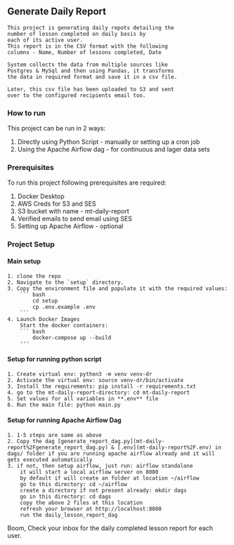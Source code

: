 ## Generate Daily Report ##

    This project is generating daily repots detailing the 
    number of lesson completed on daily basis by 
    each of its active user.
    This report is in the CSV format with the following 
    columns - Name, Number of lessons completed, Date

    System collects the data from multiple sources like
    Postgres & MySql and then using Pandas, it transforms
    the data in required format and save it in a csv file.

    Later, this csv file has been uploaded to S3 and sent 
    over to the configured recipients email too.

### How to run
This project can be run in 2 ways:
1. Directly using Python Script - manually or setting up a cron job
2. Using the Apache Airflow dag - for continuous and lager data sets

### Prerequisites
To run this project following prerequisites are required:
1. Docker Desktop
2. AWS Creds for S3 and SES
3. S3 bucket with name - mt-daily-report
4. Verified emails to send email using SES 
5. Setting up Apache Airflow - optional

### Project Setup ###
#### Main setup ####
    1. clone the repo
    2. Navigate to the `setup` directory.
    3. Copy the environment file and populate it with the required values:
        ``` bash
            cd setup
            cp .env.example .env
        ```
    4. Launch Docker Images
        Start the docker containers:
        ``` bash
            docker-compose up --build
        '''



#### Setup for running python script ####

    1. Create virtual env: python3 -m venv venv-dr
    2. Activate the virtual env: source venv-dr/bin/activate
    3. Install the requirements: pip install -r requirements.txt
    4. go to the mt-daily-report-directory: cd mt-daily-report
    5. Set values for all variables in **.env** file
    6. Run the main file: python main.py

#### Setup for running Apache Airflow Dag ####
    1. 1-5 steps are same as above
    2. Copy the dag [generate_report_dag.py](mt-daily-report%2Fgenerate_report_dag.py) & [.env](mt-daily-report%2F.env) in dags/ folder if you are running apache airflow already and it will gets executed automatically
    3. if not, then setup airflow, just run: airflow standalone
        it will start a local airflow server on 8080
        by default if will create an folder at location ~/airflow
        go to this directory: cd ~/airflow
        create a directory if not present already: mkdir dags
        go in this directory: cd dags
        copy the above 2 files at this location
        refresh your browser at http://localhost:8080
        run the daily_lesson_report_dag
Boom, Check your inbox for the daily completed lesson report for each user.
